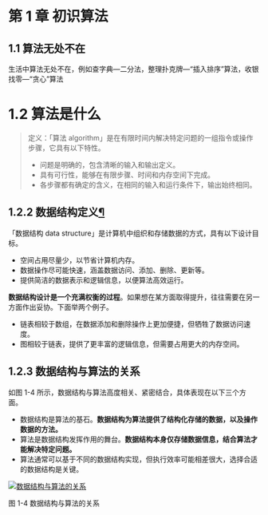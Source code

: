 # 第 1 章  初识算法

## 1.1 算法无处不在

生活中算法无处不在，例如查字典—二分法，整理扑克牌—“插入排序”算法，收银找零—“贪心”算法

# 1.2  算法是什么

> 定义：「算法 algorithm」是在有限时间内解决特定问题的一组指令或操作步骤，它具有以下特性。
>
> - 问题是明确的，包含清晰的输入和输出定义。
> - 具有可行性，能够在有限步骤、时间和内存空间下完成。
> - 各步骤都有确定的含义，在相同的输入和运行条件下，输出始终相同。

## 1.2.2  数据结构定义[¶](https://www.hello-algo.com/chapter_introduction/what_is_dsa/#122)

「数据结构 data structure」是计算机中组织和存储数据的方式，具有以下设计目标。

- 空间占用尽量少，以节省计算机内存。
- 数据操作尽可能快速，涵盖数据访问、添加、删除、更新等。
- 提供简洁的数据表示和逻辑信息，以便算法高效运行。

**数据结构设计是一个充满权衡的过程**。如果想在某方面取得提升，往往需要在另一方面作出妥协。下面举两个例子。

- 链表相较于数组，在数据添加和删除操作上更加便捷，但牺牲了数据访问速度。
- 图相较于链表，提供了更丰富的逻辑信息，但需要占用更大的内存空间。

## 1.2.3  数据结构与算法的关系

如图 1-4 所示，数据结构与算法高度相关、紧密结合，具体表现在以下三个方面。

- 数据结构是算法的基石。**数据结构为算法提供了结构化存储的数据，以及操作数据的方法。**
- 算法是数据结构发挥作用的舞台。**数据结构本身仅存储数据信息，结合算法才能解决特定问题。**
- 算法通常可以基于不同的数据结构实现，但执行效率可能相差很大，选择合适的数据结构是关键。

[![数据结构与算法的关系](https://www.hello-algo.com/chapter_introduction/what_is_dsa.assets/relationship_between_data_structure_and_algorithm.png)](https://www.hello-algo.com/chapter_introduction/what_is_dsa.assets/relationship_between_data_structure_and_algorithm.png)

图 1-4  数据结构与算法的关系
